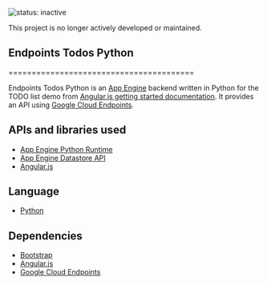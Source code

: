 ![status: inactive](https://img.shields.io/badge/status-inactive-red.svg)

This project is no longer actively developed or maintained.  

## Endpoints Todos Python
========================================

Endpoints Todos Python is an [App Engine][6] backend written in Python for the TODO list demo from [Angular.js getting started documentation][0]. It provides an API using [Google Cloud Endpoints][3].

## APIs and libraries used
- [App Engine Python Runtime][1]
- [App Engine Datastore API][4]
- [Angular.js][2]

## Language
- [Python][1]

## Dependencies
- [Bootstrap][5]
- [Angular.js][2]
- [Google Cloud Endpoints][3]

[0]: http://angularjs.org/#add-some-control
[1]: https://developers.google.com/appengine/docs/python/
[2]: http://angularjs.org
[3]: https://developers.google.com/appengine/docs/python/endpoints/
[4]: https://developers.google.com/appengine/docs/python/ndb/
[5]: http://twitter.github.io/bootstrap/
[6]: https://developers.google.com/appengine
